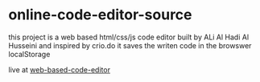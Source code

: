 # online-code-editor-source
this project is a web based html/css/js code editor  built by ALi Al Hadi Al Husseini and inspired by crio.do
it saves the writen code in the browswer localStorage

live at [web-based-code-editor](https://ali-al-hadi-al-husseini.github.io/online-code-editor/)
